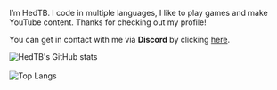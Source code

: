 I’m HedTB. I code in multiple languages, I like to play games and make YouTube content. Thanks for checking out my profile!

You can get in contact with me via **Discord** by clicking [here](https://discord.com/users/638038115277340723/).

![HedTB's GitHub stats](https://github-readme-stats.vercel.app/api?username=HedTB&count_private=true&theme=github_dark&show_icons=true&border_color=4C8EDA&include_all_commits=true&border_radius=12)
<br><br>
![Top Langs](https://github-readme-stats.vercel.app/api/top-langs/?username=HedTB&theme=github_dark&layout=compact&border_color=4C8EDA&card_width=445&border_radius=12)
